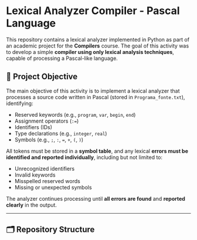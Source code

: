 # Lexical Analyzer Compiler - Pascal Language

This repository contains a lexical analyzer implemented in Python as part of an academic project for the **Compilers** course. The goal of this activity was to develop a simple **compiler using only lexical analysis techniques**, capable of processing a Pascal-like language.

## 📌 Project Objective

The main objective of this activity is to implement a lexical analyzer that processes a source code written in Pascal (stored in `Programa_fonte.txt`), identifying:

- Reserved keywords (e.g., `program`, `var`, `begin`, `end`)
- Assignment operators (`:=`)
- Identifiers (IDs)
- Type declarations (e.g., `integer`, `real`)
- Symbols (e.g., `;`, `:`, `=`, `+`, `(`, `)`)

All tokens must be stored in a **symbol table**, and any lexical **errors must be identified and reported individually**, including but not limited to:

- Unrecognized identifiers
- Invalid keywords
- Misspelled reserved words
- Missing or unexpected symbols

The analyzer continues processing until **all errors are found** and **reported clearly** in the output.

---

## 🗂️ Repository Structure


